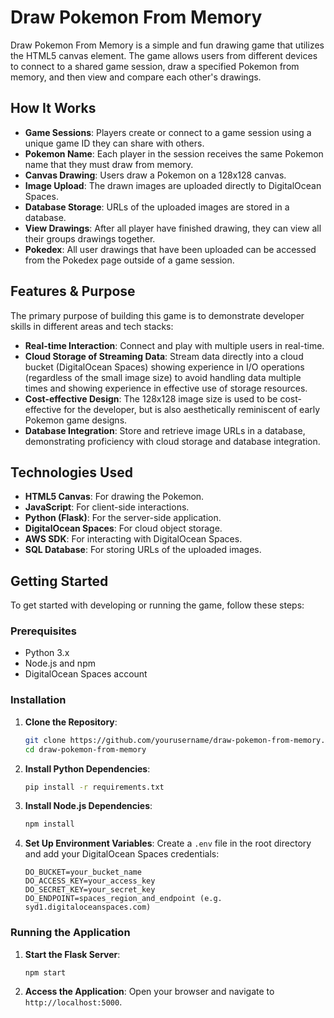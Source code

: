 # Draw Pokemon From Memory

Draw Pokemon From Memory is a simple and fun drawing game that utilizes the HTML5 canvas element. The game allows users from different devices to connect to a shared game session, draw a specified Pokemon from memory, and then view and compare each other's drawings.

## How It Works

- **Game Sessions**: Players create or connect to a game session using a unique game ID they can share with others.
- **Pokemon Name**: Each player in the session receives the same Pokemon name that they must draw from memory.
- **Canvas Drawing**: Users draw a Pokemon on a 128x128 canvas.
- **Image Upload**: The drawn images are uploaded directly to DigitalOcean Spaces.
- **Database Storage**: URLs of the uploaded images are stored in a database.
- **View Drawings**: After all player have finished drawing, they can view all their groups drawings together.
- **Pokedex**: All user drawings that have been uploaded can be accessed from the Pokedex page outside of a game session.

## Features & Purpose

The primary purpose of building this game is to demonstrate developer skills in different areas and tech stacks:

- **Real-time Interaction**: Connect and play with multiple users in real-time.
- **Cloud Storage of Streaming Data**: Stream data directly into a cloud bucket (DigitalOcean Spaces) showing experience in I/O operations (regardless of the small image size) to avoid handling data multiple times and showing experience in effective use of storage resources.
- **Cost-effective Design**: The 128x128 image size is used to be cost-effective for the developer, but is also aesthetically reminiscent of early Pokemon game designs.
- **Database Integration**: Store and retrieve image URLs in a database, demonstrating proficiency with cloud storage and database integration.

## Technologies Used

- **HTML5 Canvas**: For drawing the Pokemon.
- **JavaScript**: For client-side interactions.
- **Python (Flask)**: For the server-side application.
- **DigitalOcean Spaces**: For cloud object storage.
- **AWS SDK**: For interacting with DigitalOcean Spaces.
- **SQL Database**: For storing URLs of the uploaded images.

## Getting Started

To get started with developing or running the game, follow these steps:

### Prerequisites

- Python 3.x
- Node.js and npm
- DigitalOcean Spaces account

### Installation

1. **Clone the Repository**:

   ```sh
   git clone https://github.com/yourusername/draw-pokemon-from-memory.git
   cd draw-pokemon-from-memory
   ```

2. **Install Python Dependencies**:

   ```sh
   pip install -r requirements.txt
   ```

3. **Install Node.js Dependencies**:

   ```sh
   npm install
   ```

4. **Set Up Environment Variables**:
   Create a `.env` file in the root directory and add your DigitalOcean Spaces credentials:
   ```env
   DO_BUCKET=your_bucket_name
   DO_ACCESS_KEY=your_access_key
   DO_SECRET_KEY=your_secret_key
   DO_ENDPOINT=spaces_region_and_endpoint (e.g. syd1.digitaloceanspaces.com)
   ```

### Running the Application

1. **Start the Flask Server**:

   ```sh
   npm start
   ```

2. **Access the Application**:
   Open your browser and navigate to `http://localhost:5000`.
